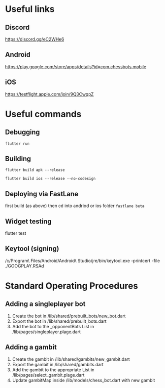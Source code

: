 # Useful links

## Discord
https://discord.gg/eC2WHe6

## Android
https://play.google.com/store/apps/details?id=com.chessbots.mobile

## iOS
https://testflight.apple.com/join/9Q3CwqpZ

# Useful commands

## Debugging
```flutter run```

## Building
```flutter build apk --release```

```flutter build ios --release --no-codesign```

## Deploying via FastLane
first build (as above) then cd into andriod or ios folder
```fastlane beta```

## Widget testing
flutter test

## Keytool (signing)
/c/Program\ Files/Android/Android\ Studio/jre/bin/keytool.exe -printcert -file ./GOOGPLAY.RSAd

# Standard Operating Procedures 

## Adding a singleplayer bot

1. Create the bot in /lib/shared/prebuilt_bots/new_bot.dart
1. Export the bot in /lib/shared/prebuilt_bots.dart
1. Add the bot to the _opponentBots List in /lib/pages/singleplayer.plage.dart

## Adding a gambit

1. Create the gambit in /lib/shared/gambits/new_gambit.dart
1. Export the gambit in /lib/shared/gambits.dart
1. Add the gambit to the appropriate List in /lib/pages/select_gambit.plage.dart
1. Update gambitMap inside /lib/models/chess_bot.dart with new gambit